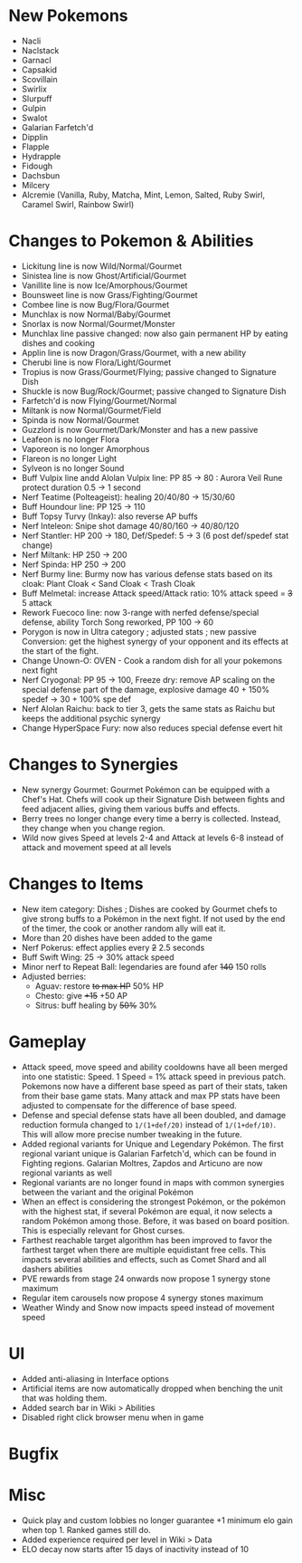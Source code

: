 # New Pokemons

- Nacli
- Naclstack
- Garnacl
- Capsakid
- Scovillain
- Swirlix
- Slurpuff
- Gulpin
- Swalot
- Galarian Farfetch'd
- Dipplin
- Flapple
- Hydrapple
- Fidough
- Dachsbun
- Milcery
- Alcremie (Vanilla, Ruby, Matcha, Mint, Lemon, Salted, Ruby Swirl, Caramel Swirl, Rainbow Swirl)

# Changes to Pokemon & Abilities

- Lickitung line is now Wild/Normal/Gourmet
- Sinistea line is now Ghost/Artificial/Gourmet
- Vanillite line is now Ice/Amorphous/Gourmet
- Bounsweet line is now Grass/Fighting/Gourmet
- Combee line is now Bug/Flora/Gourmet
- Munchlax is now Normal/Baby/Gourmet
- Snorlax is now Normal/Gourmet/Monster
- Munchlax line passive changed: now also gain permanent HP by eating dishes and cooking
- Applin line is now Dragon/Grass/Gourmet, with a new ability
- Cherubi line is now Flora/Light/Gourmet
- Tropius is now Grass/Gourmet/Flying; passive changed to Signature Dish
- Shuckle is now Bug/Rock/Gourmet; passive changed to Signature Dish
- Farfetch'd is now Flying/Gourmet/Normal
- Miltank is now Normal/Gourmet/Field
- Spinda is now Normal/Gourmet
- Guzzlord is now Gourmet/Dark/Monster and has a new passive
- Leafeon is no longer Flora
- Vaporeon is no longer Amorphous
- Flareon is no longer Light
- Sylveon is no longer Sound
- Buff Vulpix line andd Alolan Vulpix line: PP 85 → 80 : Aurora Veil Rune protect duration 0.5 → 1 second
- Nerf Teatime (Polteageist): healing 20/40/80 → 15/30/60
- Buff Houndour line: PP 125 → 110
- Buff Topsy Turvy (Inkay): also reverse AP buffs
- Nerf Inteleon: Snipe shot damage 40/80/160 → 40/80/120
- Nerf Stantler: HP 200 → 180, Def/Spedef: 5 → 3 (6 post def/spedef stat change)
- Nerf Miltank: HP 250 → 200
- Nerf Spinda: HP 250 → 200
- Nerf Burmy line: Burmy now has various defense stats based on its cloak: Plant Cloak < Sand Cloak < Trash Cloak
- Buff Melmetal: increase Attack speed/Attack ratio: 10% attack speed = ~~3~~ 5 attack
- Rework Fuecoco line: now 3-range with nerfed defense/special defense, ability Torch Song reworked, PP 100 → 60
- Porygon is now in Ultra category ; adjusted stats ; new passive Conversion: get the highest synergy of your opponent and its effects at the start of the fight.
- Change Unown-O: OVEN - Cook a random dish for all your pokemons next fight
- Nerf Cryogonal: PP 95 → 100, Freeze dry: remove AP scaling on the special defense part of the damage, explosive damage 40 + 150% spedef → 30 + 100% spe def
- Nerf Alolan Raichu: back to tier 3, gets the same stats as Raichu but keeps the additional psychic synergy
- Change HyperSpace Fury: now also reduces special defense evert hit

# Changes to Synergies

- New synergy Gourmet: Gourmet Pokémon can be equipped with a Chef's Hat. Chefs will cook up their Signature Dish between fights and feed adjacent allies, giving them various buffs and effects.
- Berry trees no longer change every time a berry is collected. Instead, they change when you change region.
- Wild now gives Speed at levels 2-4 and Attack at levels 6-8 instead of attack and movement speed at all levels

# Changes to Items

- New item category: Dishes ; Dishes are cooked by Gourmet chefs to give strong buffs to a Pokémon in the next fight. If not used by the end of the timer, the cook or another random ally will eat it.
- More than 20 dishes have been added to the game
- Nerf Pokerus: effect applies every ~~2~~ 2.5 seconds
- Buff Swift Wing: 25 → 30% attack speed
- Minor nerf to Repeat Ball: legendaries are found afer ~~140~~ 150 rolls
- Adjusted berries:
    - Aguav: restore ~~to max HP~~ 50% HP
    - Chesto: give ~~+15~~ +50 AP
    - Sitrus: buff healing by ~~50%~~ 30%

# Gameplay

- Attack speed, move speed and ability cooldowns have all been merged into one statistic: Speed. 1 Speed = 1% attack speed in previous patch. Pokemons now have a different base speed as part of their stats, taken from their base game stats. Many attack and max PP stats have been adjusted to compensate for the difference of base speed.
- Defense and special defense stats have all been doubled, and damage reduction formula changed to `1/(1+def/20)` instead of `1/(1+def/10)`. This will allow more precise number tweaking in the future.
- Added regional variants for Unique and Legendary Pokémon. The first regional variant unique is Galarian Farfetch'd, which can be found in Fighting regions. Galarian Moltres, Zapdos and Articuno are now regional variants as well
- Regional variants are no longer found in maps with common synergies between the variant and the original Pokémon
- When an effect is considering the strongest Pokémon, or the pokémon with the highest stat, if several Pokémon are equal, it now selects a random Pokémon among those. Before, it was based on board position. This is especially relevant for Ghost curses.
- Farthest reachable target algorithm has been improved to favor the farthest target when there are multiple equidistant free cells. This impacts several abilities and effects, such as Comet Shard and all dashers abilities
- PVE rewards from stage 24 onwards now propose 1 synergy stone maximum
- Regular item carousels now propose 4 synergy stones maximum
- Weather Windy and Snow now impacts speed instead of movement speed

# UI

- Added anti-aliasing in Interface options
- Artificial items are now automatically dropped when benching the unit that was holding them.
- Added search bar in Wiki > Abilities
- Disabled right click browser menu when in game

# Bugfix

# Misc

- Quick play and custom lobbies no longer guarantee +1 minimum elo gain when top 1. Ranked games still do.
- Added experience required per level in Wiki > Data
- ELO decay now starts after 15 days of inactivity instead of 10
